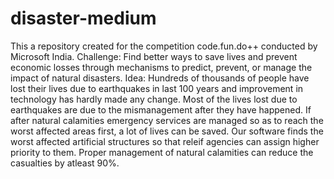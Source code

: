 # disaster-medium
This a repository created for the competition code.fun.do++ conducted by Microsoft India.
Challenge: Find better ways to save lives and prevent economic losses through mechanisms to predict, prevent, or manage the impact of natural disasters.
Idea:
    Hundreds of thousands of people have lost their lives due to earthquakes in last 100 years and improvement in technology has hardly made any change. Most of the lives lost due to earthquakes are due to the mismanagement after they have happened. If after natural calamities  emergency services are managed so as to reach the worst affected areas first, a lot of lives can be saved. Our software finds the worst affected artificial structures so that releif agencies can assign higher priority to them. Proper management of natural calamities can reduce the casualties by atleast 90%.
